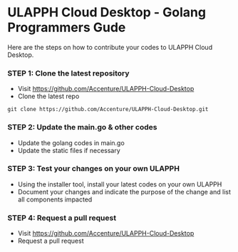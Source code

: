 ULAPPH Cloud Desktop - Golang Programmers Gude
=============

Here are the steps on how to contribute your codes to ULAPPH Cloud Desktop.

### STEP 1: Clone the latest repository
* Visit https://github.com/Accenture/ULAPPH-Cloud-Desktop
* Clone the latest repo

```
git clone https://github.com/Accenture/ULAPPH-Cloud-Desktop.git
```

### STEP 2: Update the main.go & other codes
* Update the golang codes in main.go
* Update the static files if necessary

### STEP 3: Test your changes on your own ULAPPH
* Using the installer tool, install your latest codes on your own ULAPPH
* Document your changes and indicate the purpose of the change and list all components impacted

### STEP 4: Request a pull request
* Visit https://github.com/Accenture/ULAPPH-Cloud-Desktop
* Request a pull request

